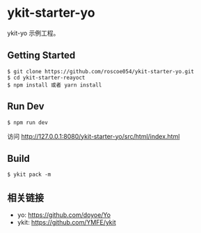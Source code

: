 # ykit-starter-yo
ykit-yo 示例工程。

## Getting Started
```
$ git clone https://github.com/roscoe054/ykit-starter-yo.git
$ cd ykit-starter-reayoct
$ npm install 或者 yarn install
```

## Run Dev
```
$ npm run dev
```
访问 http://127.0.0.1:8080/ykit-starter-yo/src/html/index.html

## Build
```
$ ykit pack -m
```

## 相关链接
- yo: https://github.com/doyoe/Yo
- ykit: https://github.com/YMFE/ykit
